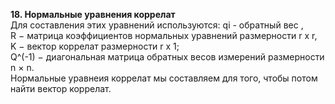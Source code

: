 **18. Нормальные уравнения коррелат**  
Для составления этих уравнений используются: qi - обратный вес ,  
R − матрица коэффициентов нормальных уравнений размерности r x r,   
K − вектор коррелат размерности r x 1;   
Q^(-1) − диагональная матрица обратных весов измерений размерности n × n.  
Нормальные уравнеия коррелат мы составляем для того, чтобы потом найти вектор коррелат.
